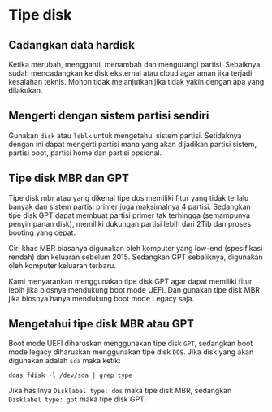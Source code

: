 # Tipe disk

## Cadangkan data hardisk

Ketika merubah, mengganti, menambah dan mengurangi partisi. Sebaiknya sudah mencadangkan ke disk eksternal atau cloud agar aman jika terjadi kesalahan teknis. Mohon tidak melanjutkan jika tidak yakin dengan apa yang dilakukan.

## Mengerti dengan sistem partisi sendiri

Gunakan `disk` atau `lsblk` untuk mengetahui sistem partisi. Setidaknya dengan ini dapat mengerti partisi mana yang akan dijadikan partisi sistem, partisi boot, partisi home dan partisi opsional.

## Tipe disk MBR dan GPT

Tipe disk mbr atau yang dikenal tipe dos memiliki fitur yang tidak terlalu banyak dan sistem partisi primer juga maksimalnya 4 partisi. Sedangkan tipe disk GPT dapat membuat partisi primer tak terhingga (semampunya penyimpanan disk), memiliki dukungan partisi lebih dari 2Tib dan proses booting yang cepat.

Ciri khas MBR biasanya digunakan oleh komputer yang low-end (spesifikasi rendah) dan keluaran sebelum 2015. Sedangkan GPT sebaliknya, digunakan oleh komputer keluaran terbaru.

Kami menyarankan menggunakan tipe disk GPT agar dapat memiliki fitur lebih jika biosnya mendukung boot mode UEFI. Dan gunakan tipe disk MBR jika biosnya hanya mendukung boot mode Legacy saja.

## Mengetahui tipe disk MBR atau GPT

Boot mode UEFI diharuskan menggunakan tipe disk `GPT`, sedangkan boot mode legacy diharuskan menggunakan tipe disk `DOS`. Jika disk yang akan digunakan adalah `sda` maka ketik:

```
doas fdisk -l /dev/sda | grep type
```

Jika hasilnya `Disklabel type: dos` maka tipe disk MBR, sedangkan `Disklabel type: gpt` maka tipe disk GPT.
